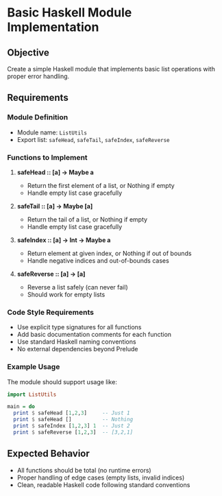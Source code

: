 # Basic Haskell Module Implementation

## Objective
Create a simple Haskell module that implements basic list operations with proper error handling.

## Requirements

### Module Definition
- Module name: `ListUtils`
- Export list: `safeHead`, `safeTail`, `safeIndex`, `safeReverse`

### Functions to Implement

1. **safeHead :: [a] -> Maybe a**
   - Return the first element of a list, or Nothing if empty
   - Handle empty list case gracefully

2. **safeTail :: [a] -> Maybe [a]** 
   - Return the tail of a list, or Nothing if empty
   - Handle empty list case gracefully

3. **safeIndex :: [a] -> Int -> Maybe a**
   - Return element at given index, or Nothing if out of bounds
   - Handle negative indices and out-of-bounds cases

4. **safeReverse :: [a] -> [a]**
   - Reverse a list safely (can never fail)
   - Should work for empty lists

### Code Style Requirements
- Use explicit type signatures for all functions
- Add basic documentation comments for each function  
- Use standard Haskell naming conventions
- No external dependencies beyond Prelude

### Example Usage
The module should support usage like:
```haskell
import ListUtils

main = do
  print $ safeHead [1,2,3]     -- Just 1
  print $ safeHead []          -- Nothing
  print $ safeIndex [1,2,3] 1  -- Just 2
  print $ safeReverse [1,2,3]  -- [3,2,1]
```

## Expected Behavior
- All functions should be total (no runtime errors)
- Proper handling of edge cases (empty lists, invalid indices)
- Clean, readable Haskell code following standard conventions 